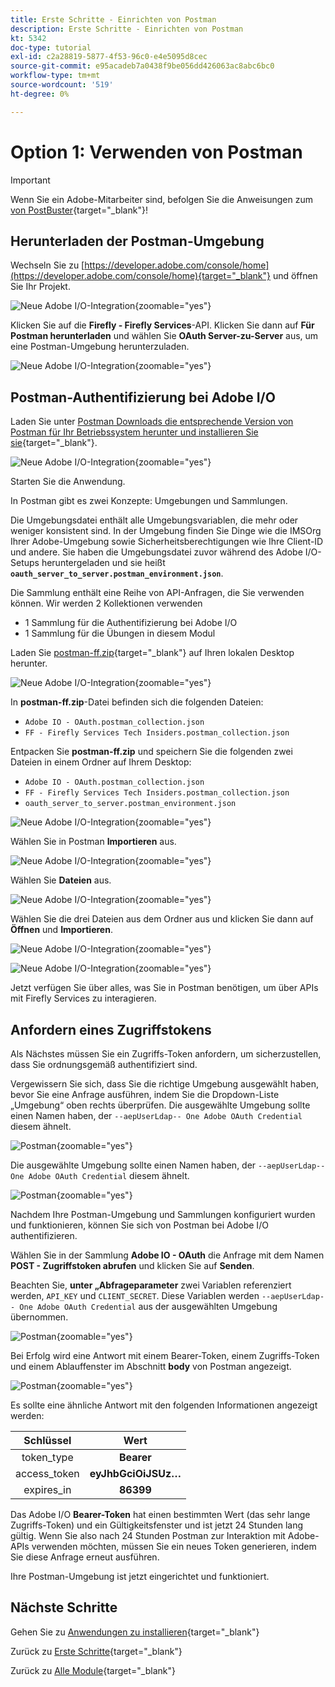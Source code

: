 ```yaml
---
title: Erste Schritte - Einrichten von Postman
description: Erste Schritte - Einrichten von Postman
kt: 5342
doc-type: tutorial
exl-id: c2a28819-5877-4f53-96c0-e4e5095d8cec
source-git-commit: e95acadeb7a0438f9be056dd426063ac8abc6bc0
workflow-type: tm+mt
source-wordcount: '519'
ht-degree: 0%

---
```


# Option 1: Verwenden von Postman

>[!IMPORTANT]
>
>Wenn Sie ein Adobe-Mitarbeiter sind, befolgen Sie die Anweisungen zum [ von PostBuster](./ex8.md){target="_blank"}!

## Herunterladen der Postman-Umgebung

Wechseln Sie zu [https://developer.adobe.com/console/home](https://developer.adobe.com/console/home){target="_blank"} und öffnen Sie Ihr Projekt.

![Neue Adobe I/O-Integration](./images/iopr.png){zoomable="yes"}

Klicken Sie auf die **Firefly - Firefly Services**-API. Klicken Sie dann auf **Für Postman herunterladen** und wählen Sie **OAuth Server-zu-Server** aus, um eine Postman-Umgebung herunterzuladen.

![Neue Adobe I/O-Integration](./images/iopm.png){zoomable="yes"}

## Postman-Authentifizierung bei Adobe I/O

Laden Sie unter [ Postman Downloads die entsprechende Version von Postman für Ihr Betriebssystem herunter und installieren Sie sie](https://www.postman.com/downloads/){target="_blank"}.

![Neue Adobe I/O-Integration](./images/getstarted.png){zoomable="yes"}

Starten Sie die Anwendung.

In Postman gibt es zwei Konzepte: Umgebungen und Sammlungen.

Die Umgebungsdatei enthält alle Umgebungsvariablen, die mehr oder weniger konsistent sind. In der Umgebung finden Sie Dinge wie die IMSOrg Ihrer Adobe-Umgebung sowie Sicherheitsberechtigungen wie Ihre Client-ID und andere. Sie haben die Umgebungsdatei zuvor während des Adobe I/O-Setups heruntergeladen und sie heißt **`oauth_server_to_server.postman_environment.json`**.

Die Sammlung enthält eine Reihe von API-Anfragen, die Sie verwenden können. Wir werden 2 Kollektionen verwenden

- 1 Sammlung für die Authentifizierung bei Adobe I/O
- 1 Sammlung für die Übungen in diesem Modul

Laden Sie [postman-ff.zip](./../../../assets/postman/postman-ff.zip){target="_blank"} auf Ihren lokalen Desktop herunter.

![Neue Adobe I/O-Integration](./images/pmfolder.png){zoomable="yes"}

In **postman-ff.zip**-Datei befinden sich die folgenden Dateien:

- `Adobe IO - OAuth.postman_collection.json`
- `FF - Firefly Services Tech Insiders.postman_collection.json`

Entpacken Sie **postman-ff.zip** und speichern Sie die folgenden zwei Dateien in einem Ordner auf Ihrem Desktop:

- `Adobe IO - OAuth.postman_collection.json`
- `FF - Firefly Services Tech Insiders.postman_collection.json`
- `oauth_server_to_server.postman_environment.json`

![Neue Adobe I/O-Integration](./images/pmfolder1.png){zoomable="yes"}

Wählen Sie in Postman **Importieren** aus.

![Neue Adobe I/O-Integration](./images/postmanui.png){zoomable="yes"}

Wählen Sie **Dateien** aus.

![Neue Adobe I/O-Integration](./images/choosefiles.png){zoomable="yes"}

Wählen Sie die drei Dateien aus dem Ordner aus und klicken Sie dann auf **Öffnen** und **Importieren**.

![Neue Adobe I/O-Integration](./images/selectfiles.png){zoomable="yes"}

![Neue Adobe I/O-Integration](./images/impconfirm.png){zoomable="yes"}

Jetzt verfügen Sie über alles, was Sie in Postman benötigen, um über APIs mit Firefly Services zu interagieren.

## Anfordern eines Zugriffstokens

Als Nächstes müssen Sie ein Zugriffs-Token anfordern, um sicherzustellen, dass Sie ordnungsgemäß authentifiziert sind.

Vergewissern Sie sich, dass Sie die richtige Umgebung ausgewählt haben, bevor Sie eine Anfrage ausführen, indem Sie die Dropdown-Liste „Umgebung“ oben rechts überprüfen. Die ausgewählte Umgebung sollte einen Namen haben, der `--aepUserLdap-- One Adobe OAuth Credential` diesem ähnelt.

![Postman](./images/envselemea1.png){zoomable="yes"}

Die ausgewählte Umgebung sollte einen Namen haben, der `--aepUserLdap-- One Adobe OAuth Credential` diesem ähnelt.

![Postman](./images/envselemea.png){zoomable="yes"}

Nachdem Ihre Postman-Umgebung und Sammlungen konfiguriert wurden und funktionieren, können Sie sich von Postman bei Adobe I/O authentifizieren.

Wählen Sie in der Sammlung **Adobe IO - OAuth** die Anfrage mit dem Namen **POST - Zugriffstoken abrufen** und klicken Sie auf **Senden**.

Beachten Sie, **unter „Abfrageparameter** zwei Variablen referenziert werden, `API_KEY` und `CLIENT_SECRET`. Diese Variablen werden `--aepUserLdap-- One Adobe OAuth Credential` aus der ausgewählten Umgebung übernommen.

![Postman](./images/ioauth.png){zoomable="yes"}

Bei Erfolg wird eine Antwort mit einem Bearer-Token, einem Zugriffs-Token und einem Ablauffenster im Abschnitt **body** von Postman angezeigt.

![Postman](./images/ioauthresp.png){zoomable="yes"}

Es sollte eine ähnliche Antwort mit den folgenden Informationen angezeigt werden:

| Schlüssel | Wert |
|:-------------:| :---------------:| 
| token_type | **Bearer** |
| access_token | **eyJhbGciOiJSUz…** |
| expires_in | **86399** |

Das Adobe I/O **Bearer-Token** hat einen bestimmten Wert (das sehr lange Zugriffs-Token) und ein Gültigkeitsfenster und ist jetzt 24 Stunden lang gültig. Wenn Sie also nach 24 Stunden Postman zur Interaktion mit Adobe-APIs verwenden möchten, müssen Sie ein neues Token generieren, indem Sie diese Anfrage erneut ausführen.

Ihre Postman-Umgebung ist jetzt eingerichtet und funktioniert.

## Nächste Schritte

Gehen Sie zu [Anwendungen zu installieren](./ex9.md){target="_blank"}

Zurück zu [Erste Schritte](./getting-started.md){target="_blank"}

Zurück zu [Alle Module](./../../../overview.md){target="_blank"}
